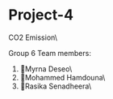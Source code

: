 # Project-4
CO2 Emission\

Group 6
Team members:
1. :slightly_smiling_face:Myrna Deseo\
2. :slightly_smiling_face:Mohammed Hamdouna\
3. :slightly_smiling_face:Rasika Senadheera\
